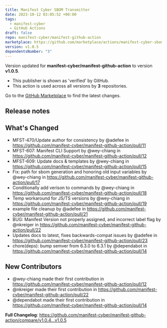 ```yaml
---
title: Manifest Cyber SBOM Transmitter
date: 2023-10-12 03:05:52 +00:00
tags:
  - manifest-cyber
  - GitHub Actions
draft: false
repo: manifest-cyber/manifest-github-action
marketplace: https://github.com/marketplace/actions/manifest-cyber-sbom-transmitter
version: v1.0.5
dependentsNumber: "3"
---
```



Version updated for **manifest-cyber/manifest-github-action** to version **v1.0.5**.
- This publisher is shown as 'verified' by GitHub.
- This action is used across all versions by **3** repositories.

Go to the [GitHub Marketplace](https://github.com/marketplace/actions/manifest-cyber-sbom-transmitter) to find the latest changes.

## Release notes

## What's Changed
* MFST-470/Update author for consistency by @adefee in https://github.com/manifest-cyber/manifest-github-action/pull/11
* MFST-607: Manifest CLI Support by @wey-chiang in https://github.com/manifest-cyber/manifest-github-action/pull/12
* MFST-609: Update docs & templates by @wey-chiang in https://github.com/manifest-cyber/manifest-github-action/pull/15
* Fix: path for sbom generation and honoring old input variables by @wey-chiang in https://github.com/manifest-cyber/manifest-github-action/pull/17
* Conditionally add verison to commands by @wey-chiang in https://github.com/manifest-cyber/manifest-github-action/pull/18
* Temp workaround for JS/TS versions by @wey-chiang in https://github.com/manifest-cyber/manifest-github-action/pull/19
* example file cleanup by @adefee in https://github.com/manifest-cyber/manifest-github-action/pull/21
* BUG: Manifest Version not properly assigned, and incorrect label flag by @nkreiger in https://github.com/manifest-cyber/manifest-github-action/pull/22
* Updates docs to latest, fixes backwards-compat issues by @adefee in https://github.com/manifest-cyber/manifest-github-action/pull/23
* chore(deps): bump semver from 6.3.0 to 6.3.1 by @dependabot in https://github.com/manifest-cyber/manifest-github-action/pull/14

## New Contributors
* @wey-chiang made their first contribution in https://github.com/manifest-cyber/manifest-github-action/pull/12
* @nkreiger made their first contribution in https://github.com/manifest-cyber/manifest-github-action/pull/22
* @dependabot made their first contribution in https://github.com/manifest-cyber/manifest-github-action/pull/14

**Full Changelog**: https://github.com/manifest-cyber/manifest-github-action/compare/v1.0.4...v1.0.5
